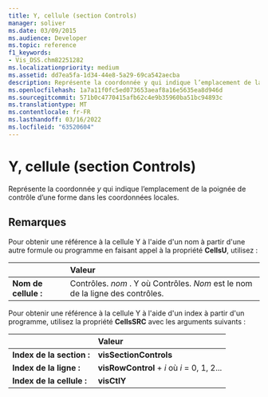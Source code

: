```yaml
---
title: Y, cellule (section Controls)
manager: soliver
ms.date: 03/09/2015
ms.audience: Developer
ms.topic: reference
f1_keywords:
- Vis_DSS.chm82251282
ms.localizationpriority: medium
ms.assetid: dd7ea5fa-1d34-44e8-5a29-69ca542aecba
description: Représente la coordonnée y qui indique l’emplacement de la poignée de contrôle d’une forme dans les coordonnées locales.
ms.openlocfilehash: 1a7a11f0fc5ed073653aeaf8a16e5635ea8d946d
ms.sourcegitcommit: 571b0c4770415afb62c4e9b35960ba51bc94893c
ms.translationtype: MT
ms.contentlocale: fr-FR
ms.lasthandoff: 03/16/2022
ms.locfileid: "63520604"
---
```

# <a name="y-cell-controls-section"></a>Y, cellule (section Controls)

Représente la coordonnée *y* qui indique l’emplacement de la poignée de contrôle d’une forme dans les coordonnées locales.
  
## <a name="remarks"></a>Remarques

Pour obtenir une référence à la cellule Y à l'aide d'un nom à partir d'une autre formule ou programme en faisant appel à la propriété **CellsU**, utilisez :
  
||Valeur |
|:-----|:-----|
| **Nom de cellule :**  <br/> | Contrôles.  *nom* . Y où Contrôles. *Nom* est le nom de la ligne des contrôles. |

Pour obtenir une référence à la cellule Y à l'aide d'un index à partir d'un programme, utilisez la propriété **CellsSRC** avec les arguments suivants :
  
||Valeur |
|:-----|:-----|
| **Index de la section :**  <br/> |**visSectionControls** <br/> |
| **Index de la ligne :**  <br/> |**visRowControl** +   *i* où *i* = 0, 1, 2... |
| **Index de la cellule :**  <br/> |**visCtlY** <br/> |
